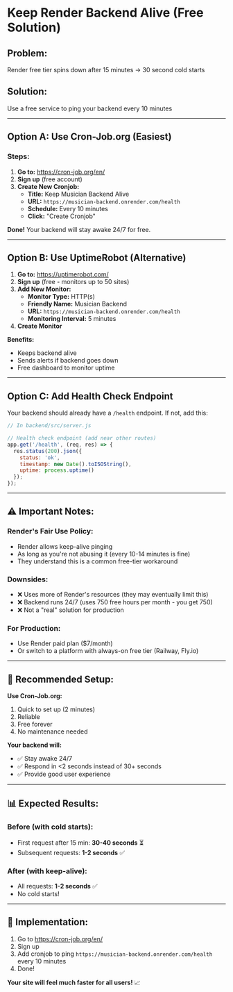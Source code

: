 # Keep Render Backend Alive (Free Solution)

## Problem:
Render free tier spins down after 15 minutes → 30 second cold starts

## Solution:
Use a free service to ping your backend every 10 minutes

---

## Option A: Use Cron-Job.org (Easiest)

### Steps:

1. **Go to:** https://cron-job.org/en/
2. **Sign up** (free account)
3. **Create New Cronjob:**
   - **Title:** Keep Musician Backend Alive
   - **URL:** `https://musician-backend.onrender.com/health`
   - **Schedule:** Every 10 minutes
   - **Click:** "Create Cronjob"

**Done!** Your backend will stay awake 24/7 for free.

---

## Option B: Use UptimeRobot (Alternative)

1. **Go to:** https://uptimerobot.com/
2. **Sign up** (free - monitors up to 50 sites)
3. **Add New Monitor:**
   - **Monitor Type:** HTTP(s)
   - **Friendly Name:** Musician Backend
   - **URL:** `https://musician-backend.onrender.com/health`
   - **Monitoring Interval:** 5 minutes
4. **Create Monitor**

**Benefits:**
- Keeps backend alive
- Sends alerts if backend goes down
- Free dashboard to monitor uptime

---

## Option C: Add Health Check Endpoint

Your backend should already have a `/health` endpoint. If not, add this:

```javascript
// In backend/src/server.js

// Health check endpoint (add near other routes)
app.get('/health', (req, res) => {
  res.status(200).json({ 
    status: 'ok', 
    timestamp: new Date().toISOString(),
    uptime: process.uptime()
  });
});
```

---

## ⚠️ Important Notes:

### **Render's Fair Use Policy:**
- Render allows keep-alive pinging
- As long as you're not abusing it (every 10-14 minutes is fine)
- They understand this is a common free-tier workaround

### **Downsides:**
- ❌ Uses more of Render's resources (they may eventually limit this)
- ❌ Backend runs 24/7 (uses 750 free hours per month - you get 750)
- ❌ Not a "real" solution for production

### **For Production:**
- Use Render paid plan ($7/month)
- Or switch to a platform with always-on free tier (Railway, Fly.io)

---

## 🎯 Recommended Setup:

**Use Cron-Job.org:**
1. Quick to set up (2 minutes)
2. Reliable
3. Free forever
4. No maintenance needed

**Your backend will:**
- ✅ Stay awake 24/7
- ✅ Respond in <2 seconds instead of 30+ seconds
- ✅ Provide good user experience

---

## 📊 Expected Results:

### **Before (with cold starts):**
- First request after 15 min: **30-40 seconds** ⏳
- Subsequent requests: **1-2 seconds** ✅

### **After (with keep-alive):**
- All requests: **1-2 seconds** ✅
- No cold starts!

---

## 🚀 Implementation:

1. Go to https://cron-job.org/en/
2. Sign up
3. Add cronjob to ping `https://musician-backend.onrender.com/health` every 10 minutes
4. Done!

**Your site will feel much faster for all users!** 📈
